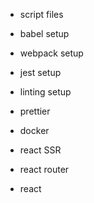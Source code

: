 - script files
- babel setup
- webpack setup
- jest setup
- linting setup
- prettier
- docker

- react SSR
- react router
- react